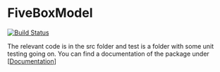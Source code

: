 # FiveBoxModel

[![Build Status](https://github.com/DanielJonathanPals/FiveBoxModel.jl/actions/workflows/CI.yml/badge.svg?branch=master)](https://github.com/DanielJonathanPals/FiveBoxModel.jl/actions/workflows/CI.yml?query=branch%3Amaster)

The relevant code is in the src folder and test is a folder with some unit testing going on. You can find a documentation of the package under [[Documentation](https://danieljonathanpals.github.io/FiveBoxModel/)]
